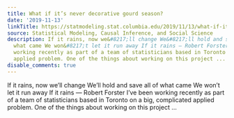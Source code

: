 ```yaml
---
title: What if it’s never decorative gourd season?
date: '2019-11-13'
linkTitle: https://statmodeling.stat.columbia.edu/2019/11/13/what-if-its-never-decorative-gourd-season/
source: Statistical Modeling, Causal Inference, and Social Science
description: If it rains, now we&#8217;ll change We&#8217;ll hold and save all of
  what came We won&#8217;t let it run away If it rains — Robert Forster I’ve been
  working recently as part of a team of statisticians based in Toronto on a big, complicated
  applied problem. One of the things about working on this project ...
disable_comments: true
---
```

If it rains, now we&#8217;ll change We&#8217;ll hold and save all of what came We won&#8217;t let it run away If it rains — Robert Forster I’ve been working recently as part of a team of statisticians based in Toronto on a big, complicated applied problem. One of the things about working on this project ...